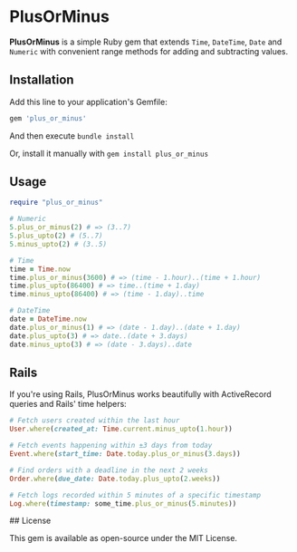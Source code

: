# PlusOrMinus

**PlusOrMinus** is a simple Ruby gem that extends `Time`, `DateTime`, `Date` and `Numeric` with convenient range methods for adding and subtracting values.

## Installation

Add this line to your application's Gemfile:

```ruby
gem 'plus_or_minus'
```

And then execute `bundle install`

Or, install it manually with `gem install plus_or_minus`

## Usage

```ruby
require "plus_or_minus"

# Numeric
5.plus_or_minus(2) # => (3..7)
5.plus_upto(2) # (5..7)
5.minus_upto(2) # (3..5)

# Time
time = Time.now
time.plus_or_minus(3600) # => (time - 1.hour)..(time + 1.hour)
time.plus_upto(86400) # => time..(time + 1.day)
time.minus_upto(86400) # => (time - 1.day)..time

# DateTime
date = DateTime.now
date.plus_or_minus(1) # => (date - 1.day)..(date + 1.day)
date.plus_upto(3) # => date..(date + 3.days)
date.minus_upto(3) # => (date - 3.days)..date
```

## Rails

If you're using Rails, PlusOrMinus works beautifully with ActiveRecord queries and Rails' time helpers:

```ruby
# Fetch users created within the last hour
User.where(created_at: Time.current.minus_upto(1.hour))

# Fetch events happening within ±3 days from today
Event.where(start_time: Date.today.plus_or_minus(3.days))

# Find orders with a deadline in the next 2 weeks
Order.where(due_date: Date.today.plus_upto(2.weeks))

# Fetch logs recorded within 5 minutes of a specific timestamp
Log.where(timestamp: some_time.plus_or_minus(5.minutes))
```

## License

This gem is available as open-source under the MIT License.

